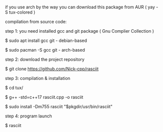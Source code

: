 if you use arch by the way you can download this package from AUR ( yay -S tux-colored )

compilation from source code:

step 1: you need installed gcc and git package ( Gnu Complier Collection )

$ sudo apt install gcc git - debian-based

$ sudo pacman -S gcc git - arch-based

step 2: download the project repository

$ git clone https://github.com/Nick-cpp/rasciit

step 3: compilation & installation

$ cd tux/

$ g++ -std=c++17 rasciit.cpp -o rasciit

$ sudo install -Dm755 rasciit "$pkgdir/usr/bin/rasciit"

step 4: program launch

$ rasciit
